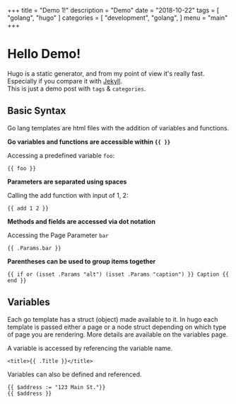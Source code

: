+++
title = "Demo 1!"
description = "Demo"
date = "2018-10-22"
tags = [
    "golang",
    "hugo"
]
categories = [
    "development",
    "golang",
]
menu = "main"
+++

# Hello Demo!

Hugo is a static generator, and from my point of view it's really fast. Especially if you compare it with [Jekyll](https://jekyllrb.com/).  
This is just a demo post with `tags` & `categories`.

## Basic Syntax

Go lang templates are html files with the addition of variables and
functions.

**Go variables and functions are accessible within `{{ }}`**

Accessing a predefined variable `foo`:

    {{ foo }}

**Parameters are separated using spaces**

Calling the add function with input of 1, 2:

    {{ add 1 2 }}

**Methods and fields are accessed via dot notation**

Accessing the Page Parameter `bar`

    {{ .Params.bar }}

**Parentheses can be used to group items together**

    {{ if or (isset .Params "alt") (isset .Params "caption") }} Caption {{ end }}

## Variables

Each go template has a struct (object) made available to it. In hugo each
template is passed either a page or a node struct depending on which type of
page you are rendering. More details are available on the variables page.

A variable is accessed by referencing the variable name.

    <title>{{ .Title }}</title>

Variables can also be defined and referenced.

    {{ $address := "123 Main St."}}
    {{ $address }}
 
